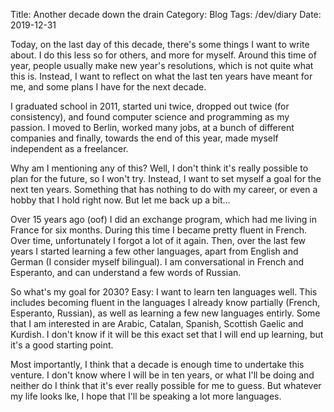 Title: Another decade down the drain
Category: Blog
Tags: /dev/diary
Date: 2019-12-31

Today, on the last day of this decade, there's some things I want to
write about. I do this less so for others, and more for myself.
Around this time of year, people usually make new year's resolutions,
which is not quite what this is.  Instead, I want to reflect on what
the last ten years have meant for me, and some plans I have for the
next decade.

I graduated school in 2011, started uni twice, dropped out twice (for
consistency), and found computer science and programming as my
passion.  I moved to Berlin, worked many jobs, at a bunch of different
companies and finally, towards the end of this year, made myself
independent as a freelancer.

Why am I mentioning any of this?  Well, I don't think it's really
possible to plan for the future, so I won't try.  Instead, I want to
set myself a goal for the next ten years.  Something that has nothing
to do with my career, or even a hobby that I hold right now. But let
me back up a bit…

Over 15 years ago (oof) I did an exchange program, which had me living
in France for six months.  During this time I became pretty fluent in
French.  Over time, unfortunately I forgot a lot of it again.  Then,
over the last few years I started learning a few other languages,
apart from English and German (I consider myself bilingual). I am
conversational in French and Esperanto, and can understand a few words
of Russian.

So what's my goal for 2030?  Easy: I want to learn ten languages well.
This includes becoming fluent in the languages I already know
partially (French, Esperanto, Russian), as well as learning a few new
languages entirly.  Some that I am interested in are Arabic, Catalan,
Spanish, Scottish Gaelic and Kurdish.  I don't know if it will be this
exact set that I will end up learning, but it's a good starting point.

Most importantly, I think that a decade is enough time to undertake
this venture.  I don't know where I will be in ten years, or what I'll
be doing and neither do I think that it's ever really possible for me
to guess.  But whatever my life looks lke, I hope that I'll be
speaking a lot more languages.
